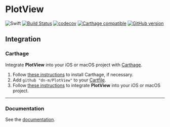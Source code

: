 # PlotView

![Swift](https://img.shields.io/badge/%20in-swift%203.0-orange.svg)
[![Build Status](https://travis-ci.org/dn-m/PlotView.svg?branch=master)](https://travis-ci.org/dn-m/PlotView) 
[![codecov](https://codecov.io/gh/dn-m/PlotView/branch/master/graph/badge.svg)](https://codecov.io/gh/dn-m/PlotView) 
[![Carthage compatible](https://img.shields.io/badge/Carthage-compatible-4BC51D.svg?style=flat)](https://github.com/Carthage/Carthage) 
[![GitHub version](https://badge.fury.io/gh/dn-m%2FPlotView.svg)](https://badge.fury.io/gh/dn-m%2FPlotView) 

## Integration

### Carthage
Integrate **PlotView** into your iOS or macOS project with [Carthage](https://github.com/Carthage/Carthage).

1. Follow [these instructions](https://github.com/Carthage/Carthage#installing-carthage) to install Carthage, if necessary.
2. Add `github "dn-m/PlotView"` to your [Cartfile](https://github.com/Carthage/Carthage/blob/master/Documentation/Artifacts.md#cartfile).
3. Follow [these instructions](https://github.com/Carthage/Carthage#adding-frameworks-to-an-application) to integrate **PlotView** into your iOS or macOS project.

---

### Documentation
See the [documentation](http://dn-m.github.io/PlotView/).
